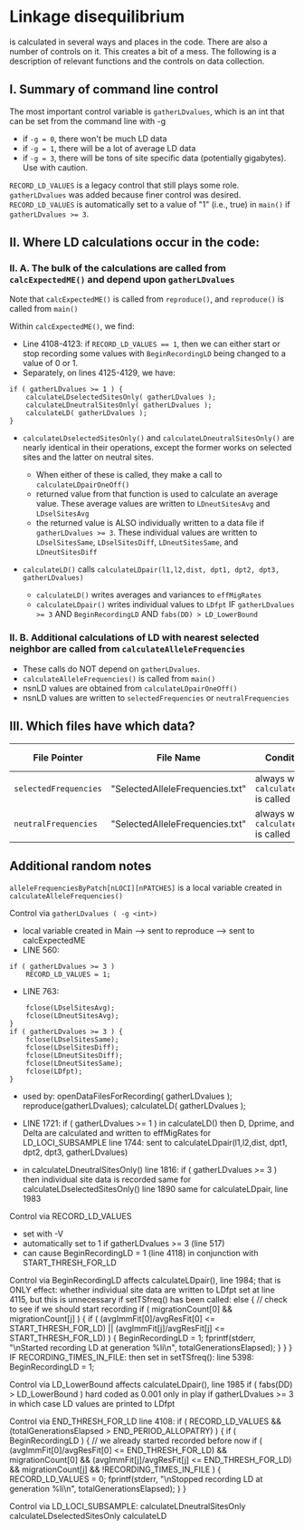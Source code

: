 # Linkage disequilibrium
is calculated in several ways and places in the code.  There are also a number of controls on it.  This creates a bit of a mess.  The following is a description of relevant functions and the controls on data collection.

## I. Summary of command line control
The most important control variable is `gatherLDvalues`, which is an int that can be set from the command line with -g
* if `-g = 0`, there won't be much LD data
* if `-g = 1`, there will be a lot of average LD data
* if `-g = 3`, there will be tons of site specific data (potentially gigabytes).  Use with caution.

`RECORD_LD_VALUES` is a legacy control that still plays some role.  `gatherLDvalues` was added because finer control was desired.  `RECORD_LD_VALUES` is automatically set to a value of "1" (i.e., true) in `main()` if `gatherLDvalues >= 3`.



## II. Where LD calculations occur in the code:

### II. A. The bulk of the calculations are called from `calcExpectedME()` and depend upon `gatherLDvalues`

Note that `calcExpectedME()` is called from `reproduce()`, and `reproduce()` is called from `main()`

Within `calcExpectedME()`, we find:
* Line 4108-4123: if `RECORD_LD_VALUES == 1`, then we can either start or stop recording some values with `BeginRecordingLD` being changed to a value of 0 or 1.
* Separately, on lines 4125-4129, we have:
```
if ( gatherLDvalues >= 1 ) {
    calculateLDselectedSitesOnly( gatherLDvalues );
    calculateLDneutralSitesOnly( gatherLDvalues );
    calculateLD( gatherLDvalues );
}
```
* `calculateLDselectedSitesOnly()` and `calculateLDneutralSitesOnly()` are nearly identical in their operations, except the former works on selected sites and the latter on neutral sites.
    * When either of these is called, they make a call to `calculateLDpairOneOff()`
    * returned value from that function is used to calculate an average value.  These average values are written to `LDneutSitesAvg` and `LDselSitesAvg`
    * the returned value is ALSO individually written to a data file if `gatherLDvalues >= 3`.  These individual values are written to `LDselSitesSame`, `LDselSitesDiff`, `LDneutSitesSame`, and `LDneutSitesDiff`

* `calculateLD()` calls `calculateLDpair(l1,l2,dist, dpt1, dpt2, dpt3, gatherLDvalues)`
    * `calculateLD()` writes averages and variances to `effMigRates`
    * `calculateLDpair()` writes individual values to `LDfpt` IF `gatherLDvalues >= 3` AND `BeginRecordingLD` AND `fabs(DD) > LD_LowerBound`


### II. B. Additional calculations of LD with nearest selected neighbor are called from `calculateAlleleFrequencies`

* These calls do NOT depend on `gatherLDvalues`.
* `calculateAlleleFrequencies()` is called from `main()`
* nsnLD values are obtained from `calculateLDpairOneOff()`
* nsnLD values are written to `selectedFrequencies` or `neutralFrequencies`


## III. Which files have which data?
| File Pointer | File Name | Condition of writing data | Description of data |
| ------------- | ----------- | ----------------------------- | --------------------- |
| `selectedFrequencies` | "SelectedAlleleFrequencies.txt" | always when `calculateAlleleFrequencies()` is called | nsnLD |
| `neutralFrequencies` | "SelectedAlleleFrequencies.txt" | always when `calculateAlleleFrequencies()` is called | nsnLD |




## Additional random notes

`alleleFrequenciesByPatch[nLOCI][nPATCHES]` is a local variable created in `calculateAlleleFrequencies()`

Control via `gatherLDvalues ( -g <int>)`
+ local variable created in Main --> sent to reproduce --> sent to calcExpectedME
+ LINE 560:
```
if ( gatherLDvalues >= 3 )
    RECORD_LD_VALUES = 1;
```
+ LINE 763:
``` if ( gatherLDvalues >= 1 ) {
    fclose(LDselSitesAvg);
    fclose(LDneutSitesAvg);
}
if ( gatherLDvalues >= 3 ) {
    fclose(LDselSitesSame);
    fclose(LDselSitesDiff);
    fclose(LDneutSitesDiff);
    fclose(LDneutSitesSame);
    fclose(LDfpt);
}
```
+ used by:
openDataFilesForRecording( gatherLDvalues );
reproduce(gatherLDvalues);
calculateLD( gatherLDvalues );
+ LINE 1721:  if ( gatherLDvalues >= 1 ) in calculateLD()
then D, Dprime, and Delta are calculated and written to effMigRates
for LD_LOCI_SUBSAMPLE
line 1744: sent to calculateLDpair(l1,l2,dist, dpt1, dpt2, dpt3, gatherLDvalues)

+ in calculateLDneutralSitesOnly()
line 1816: if ( gatherLDvalues >= 3 )
then individual site data is recorded
same for calculateLDselectedSitesOnly() line 1890
same for calculateLDpair, line 1983






Control via RECORD_LD_VALUES
+ set with -V
+ automatically set to 1 if gatherLDvalues >= 3 (line 517)
+ can cause BeginRecordingLD = 1 (line 4118) in conjunction with START_THRESH_FOR_LD

Control via BeginRecordingLD
affects calculateLDpair(), line 1984; that is ONLY effect: whether individual site data are written to LDfpt
set at line 4115, but this is unnecessary if setTSfreq() has been called:
else { // check to see if we should start recording
if ( migrationCount[0] && migrationCount[j] ) {
if ( (avgImmFit[0]/avgResFit[0] <= START_THRESH_FOR_LD) || (avgImmFit[j]/avgResFit[j] <= START_THRESH_FOR_LD) ) {
BeginRecordingLD = 1;
fprintf(stderr, "\nStarted recording LD at generation %li\n", totalGenerationsElapsed);
}
}
}
IF RECORDING_TIMES_IN_FILE: then set in setTSfreq():  line 5398: BeginRecordingLD = 1;

Control via LD_LowerBound
affects calculateLDpair(), line 1985
if ( fabs(DD) > LD_LowerBound )
hard coded as 0.001
only in play if gatherLDvalues >= 3
in which case LD values are printed to LDfpt

Control via END_THRESH_FOR_LD
line 4108:
if ( RECORD_LD_VALUES && (totalGenerationsElapsed > END_PERIOD_ALLOPATRY) ) {
if ( BeginRecordingLD ) { // we already started recorded before now
if ( (avgImmFit[0]/avgResFit[0] <= END_THRESH_FOR_LD) && migrationCount[0] && (avgImmFit[j]/avgResFit[j] <= END_THRESH_FOR_LD) && migrationCount[j] && !RECORDING_TIMES_IN_FILE ) {
RECORD_LD_VALUES = 0;
fprintf(stderr, "\nStopped recording LD at generation %li\n", totalGenerationsElapsed);
}
}


Control via LD_LOCI_SUBSAMPLE:
calculateLDneutralSitesOnly
calculateLDselectedSitesOnly
calculateLD


